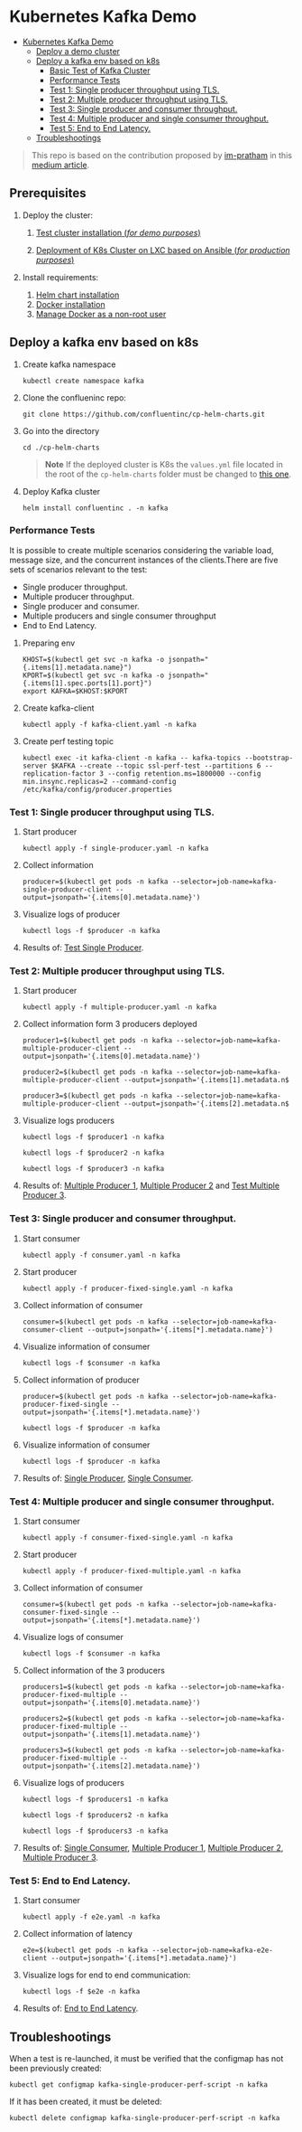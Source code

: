 # Kubernetes Kafka Demo
- [Kubernetes Kafka Demo](#kubernetes-kafka-demo)
  - [Deploy a demo cluster](#deploy-a-demo-cluster)
  - [Deploy a kafka env based on k8s](#deploy-a-kafka-env-based-on-k8s)
    - [Basic Test of Kafka Cluster](#basic-test-of-kafka-cluster)
    - [Performance Tests](#performance-tests)
    - [Test 1: Single producer throughput using TLS.](#test-1-single-producer-throughput-using-tls)
    - [Test 2: Multiple producer throughput using TLS.](#test-2-multiple-producer-throughput-using-tls)
    - [Test 3: Single producer and consumer throughput.](#test-3-single-producer-and-consumer-throughput)
    - [Test 4: Multiple producer and single consumer throughput.](#test-4-multiple-producer-and-single-consumer-throughput)
    - [Test 5: End to End Latency.](#test-5-end-to-end-latency)
  - [Troubleshootings](#troubleshootings)

> This repo is based on the contribution proposed by [im-pratham](https://github.com/im-pratham) in this [medium article](https://towardsdev.com/performance-testing-your-kubernetes-kafka-cluster-95f6e7d8dfc5).

## Prerequisites

1. Deploy the cluster:
   1. [Test cluster installation (*for demo purposes*)](./documentation/demo_cluster.md)

   2. [Deployment of K8s Cluster on LXC based on Ansible (*for production purposes*)](https://github.com/sfl0r3nz05/BaseImageClusterK8sOnLXC.git)

2. Install requirements:
   1. [Helm chart installation](./documentation/install_helm.md)
   2. [Docker installation](https://docs.docker.com/engine/install/ubuntu/)
   3. [Manage Docker as a non-root user](https://docs.docker.com/engine/install/linux-postinstall/#manage-docker-as-a-non-root-user)

## Deploy a kafka env based on k8s

1. Create kafka namespace

    ```console
    kubectl create namespace kafka
    ```

2. Clone the conflueninc repo:

    ```console
    git clone https://github.com/confluentinc/cp-helm-charts.git
    ```

3. Go into the directory

    ```console
    cd ./cp-helm-charts
    ```

    > **Note** If the deployed cluster is K8s the `values.yml` file located in the root of the `cp-helm-charts` folder must be changed to [this one](./values.yaml).

4. Deploy Kafka cluster

    ```console
    helm install confluentinc . -n kafka
    ```

### Performance Tests

It is possible to create multiple scenarios considering the variable load, message size, and the concurrent instances of the clients.There are five sets of scenarios relevant to the test:

- Single producer throughput.
- Multiple producer throughput.
- Single producer and consumer.
- Multiple producers and single consumer throughput
- End to End Latency.

1. Preparing env

    ```console
    KHOST=$(kubectl get svc -n kafka -o jsonpath="{.items[1].metadata.name}")
    KPORT=$(kubectl get svc -n kafka -o jsonpath="{.items[1].spec.ports[1].port}")
    export KAFKA=$KHOST:$KPORT
    ```

2. Create kafka-client

    ```console
    kubectl apply -f kafka-client.yaml -n kafka
    ```

3. Create perf testing topic

    ```console
    kubectl exec -it kafka-client -n kafka -- kafka-topics --bootstrap-server $KAFKA --create --topic ssl-perf-test --partitions 6 --replication-factor 3 --config retention.ms=1800000 --config min.insync.replicas=2 --command-config /etc/kafka/config/producer.properties
    ```

### Test 1: Single producer throughput using TLS.

1. Start producer

    ```console
    kubectl apply -f single-producer.yaml -n kafka
    ```

2. Collect information

    ```console
    producer=$(kubectl get pods -n kafka --selector=job-name=kafka-single-producer-client --output=jsonpath='{.items[0].metadata.name}')
    ```

3. Visualize logs of producer

    ```console
    kubectl logs -f $producer -n kafka
    ```

4. Results of: [Test Single Producer](./ExperimentResults/single-producer.txt).

### Test 2: Multiple producer throughput using TLS.

1. Start producer

    ```console
    kubectl apply -f multiple-producer.yaml -n kafka
    ```

2. Collect information form 3 producers deployed

    ```console
    producer1=$(kubectl get pods -n kafka --selector=job-name=kafka-multiple-producer-client --output=jsonpath='{.items[0].metadata.name}')
    ```

    ```console
    producer2=$(kubectl get pods -n kafka --selector=job-name=kafka-multiple-producer-client --output=jsonpath='{.items[1].metadata.n$    
    ```

    ```console
    producer3=$(kubectl get pods -n kafka --selector=job-name=kafka-multiple-producer-client --output=jsonpath='{.items[2].metadata.n$    
    ```

3. Visualize logs producers

    ```console
    kubectl logs -f $producer1 -n kafka
    ```

    ```console
    kubectl logs -f $producer2 -n kafka
    ```

    ```console
    kubectl logs -f $producer3 -n kafka
    ```

4. Results of: [Multiple Producer 1](./ExperimentResults/multiple-producer-1.txt), [Multiple Producer 2](./ExperimentResults/multiple-producer-2.txt) and [Test Multiple Producer 3](./ExperimentResults/multiple-producer-3.txt).

### Test 3: Single producer and consumer throughput.

1. Start consumer

    ```console
    kubectl apply -f consumer.yaml -n kafka
    ```

2. Start producer

    ```console
    kubectl apply -f producer-fixed-single.yaml -n kafka
    ```

3. Collect information of consumer

    ```console
    consumer=$(kubectl get pods -n kafka --selector=job-name=kafka-consumer-client --output=jsonpath='{.items[*].metadata.name}')
    ```

4. Visualize information of consumer

    ```console
    kubectl logs -f $consumer -n kafka
    ```

5. Collect information of producer

    ```console
    producer=$(kubectl get pods -n kafka --selector=job-name=kafka-producer-fixed-single --output=jsonpath='{.items[*].metadata.name}')
    ```

    ```console
    kubectl logs -f $producer -n kafka
    ```

6. Visualize information of consumer

    ```console
    kubectl logs -f $producer -n kafka
    ```

7. Results of: [Single Producer](./ExperimentResults/single-producer-to-consumer.txt), [Single Consumer](./ExperimentResults/single-consumer-to-producer.txt).

### Test 4: Multiple producer and single consumer throughput.

1. Start consumer

    ```console
    kubectl apply -f consumer-fixed-single.yaml -n kafka
    ```

2. Start producer

    ```console
    kubectl apply -f producer-fixed-multiple.yaml -n kafka
    ```

3. Collect information of consumer

    ```console
    consumer=$(kubectl get pods -n kafka --selector=job-name=kafka-consumer-fixed-single --output=jsonpath='{.items[*].metadata.name}')
    ```

4. Visualize logs of consumer

    ```console
    kubectl logs -f $consumer -n kafka
    ```

5. Collect information of the 3 producers

    ```console
    producers1=$(kubectl get pods -n kafka --selector=job-name=kafka-producer-fixed-multiple --output=jsonpath='{.items[0].metadata.name}')
    ```

    ```console
    producers2=$(kubectl get pods -n kafka --selector=job-name=kafka-producer-fixed-multiple --output=jsonpath='{.items[1].metadata.name}')
    ```

    ```console
    producers3=$(kubectl get pods -n kafka --selector=job-name=kafka-producer-fixed-multiple --output=jsonpath='{.items[2].metadata.name}')
    ```

6. Visualize logs of producers

    ```console
    kubectl logs -f $producers1 -n kafka
    ```

    ```console
    kubectl logs -f $producers2 -n kafka
    ```

    ```console
    kubectl logs -f $producers3 -n kafka
    ```

7. Results of: [Single Consumer](./ExperimentResults/single-consumer-from-multiple-producer.txt), [Multiple Producer 1](./ExperimentResults/multiple-producer-1-to-single-consumer.txt), [Multiple Producer 2](./ExperimentResults/multiple-producer-2-to-single-consumer.txt), [Multiple Producer 3](./ExperimentResults/multiple-producer-3-to-single-consumer.txt).

### Test 5: End to End Latency.

1. Start consumer

    ```console
    kubectl apply -f e2e.yaml -n kafka
    ```

2. Collect information of latency

    ```console
    e2e=$(kubectl get pods -n kafka --selector=job-name=kafka-e2e-client --output=jsonpath='{.items[*].metadata.name}')
    ```

3. Visualize logs for end to end communication:

    ```console
    kubectl logs -f $e2e -n kafka
    ```

4. Results of: [End to End Latency](./ExperimentResults/e2e.txt).

## Troubleshootings

When a test is re-launched, it must be verified that the configmap has not been previously created:

```console
kubectl get configmap kafka-single-producer-perf-script -n kafka
```

If it has been created, it must be deleted:

```console
kubectl delete configmap kafka-single-producer-perf-script -n kafka
```
